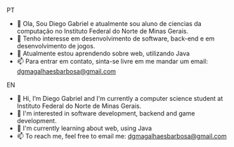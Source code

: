 PT

- 👋 Ola, Sou Diego Gabriel e atualmente sou aluno de ciencias da computação no Instituto Federal do Norte de Minas Gerais.
- 👀 Tenho interesse em desenvolvimento de software, back-end e em desenvolvimento de jogos. 
- 🌱 Atualmente estou aprendendo sobre web, utilizando Java
- 📫 Para entrar em contato, sinta-se livre em me mandar um email: dgmagalhaesbarbosa@gmail.com

EN

- 👋 Hi, I’m Diego Gabriel and I'm currently a computer science student at Instituto Federal do Norte de Minas Gerais.
- 👀 I'm interested in software development, backend and game development.
- 🌱 I'm currently learning about web, using Java
- 📫 To reach me, feel free to email me: dgmagalhaesbarbosa@gmail.com 



<!---
DiegogMagalhaes/DiegogMagalhaes is a ✨ special ✨ repository because its `README.md` (this file) appears on your GitHub profile.
You can click the Preview link to take a look at your changes.
--->
